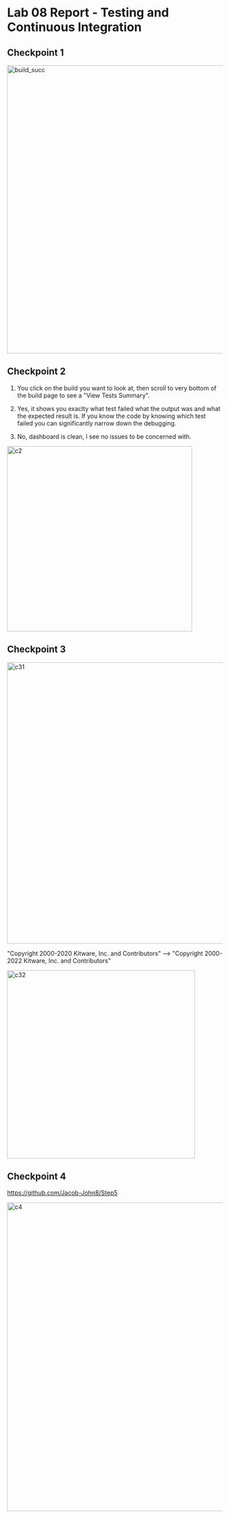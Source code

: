# Lab 08 Report - Testing and Continuous Integration

## Checkpoint 1
<img width="672" alt="build_succ" src="https://user-images.githubusercontent.com/75342856/160252652-a2b8dac7-bbee-4267-91d2-d3d1da4e31ab.PNG">

## Checkpoint 2
1) You click on the build you want to look at, then scroll to very bottom of the build page to see a "View Tests Summary".

2) Yes, it shows you exaclty what test failed what the output was and what the expected result is. If you know the code by knowing which test failed you can significantly narrow down the debugging.

3) No, dashboard is clean, I see no issues to be concerned with.

<img width="432" alt="c2" src="https://user-images.githubusercontent.com/75342856/160254577-1e996860-2583-44f7-8f39-62aa9dfae85e.PNG">

## Checkpoint 3

<img width="656" alt="c31" src="https://user-images.githubusercontent.com/75342856/160255185-d9380339-7071-4fdd-b641-5853cbe812b6.PNG">

"Copyright 2000-2020 Kitware, Inc. and Contributors" --> "Copyright 2000-2022 Kitware, Inc. and Contributors"

<img width="439" alt="c32" src="https://user-images.githubusercontent.com/75342856/160255335-395798b6-0f42-4157-ba6a-01ab23d4290d.PNG">

## Checkpoint 4

https://github.com/Jacob-John8/Step5

<img width="720" alt="c4" src="https://user-images.githubusercontent.com/75342856/160256330-b4d3b51d-1a45-4ca6-9131-f312343d3eee.PNG">


